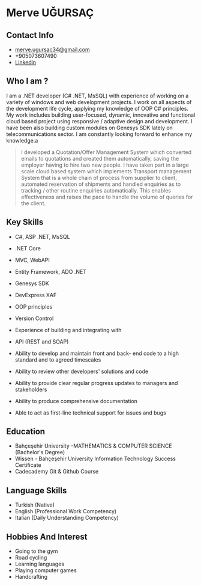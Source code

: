 # Merve UĞURSAÇ
## Contact Info
- merve.ugursac34@gmail.com
- +905073607490
- [Linkedin](https://www.linkedin.com/in/merve-u%C4%9Fursa%C3%A7/)

 ## Who I am ?
 I am a .NET developer (C# .NET, MsSQL) with experience of working on a variety of windows and web
development projects. I work on all aspects of the development life cycle, applying my knowledge of OOP C#
principles. My work includes building user-focused, dynamic, innovative and functional cloud based project using
responsive / adaptive design and development. I have been also building custom modules on Genesys SDK lately
on telecommunications sector. I am constantly looking forward to enhance my knowledge.a
> I developed a Quotation/Offer Management System
which converted emails to quotations and created
them automatically, saving the employer having to
hire two new people.
> I have taken part in a large scale cloud based system
which implements Transport management System that
is a whole chain of process from supplier to client,
automated reservation of shipments and handled
enquiries as to tracking / other routine enquiries
automatically. This enables effectiveness and raises the
pace to handle the volume of queries for the client.

## Key Skills

- C#,  ASP .NET, MsSQL
-  .NET Core
-  MVC, WebAPI
- Entity Framework, ADO .NET
- Genesys SDK
- DevExpress XAF
- OOP principles
- Version Control
- Experience of building and integrating with
- API (REST and SOAP)

- Ability to develop and maintain front and back-
end code to a high standard and to agreed
timescales
- Ability to review other developers&#39; solutions and
code
- Ability to provide clear regular progress updates
to managers and stakeholders
- Ability to produce comprehensive documentation
- Able to act as first-line technical support for
issues and bugs


## Education 
- Bahçeşehir University -MATHEMATICS &amp; COMPUTER SCIENCE (Bachelor's Degree)
-  Wissen - Bahçeşehir University Information Technology Success Certificate
- Cadecademy Git & Github Course

## Language Skills
- Turkish (Native)
- English (Professional Work Competency)
- Italian (Daily Understanding Competency)
 
 ## Hobbies And Interest
- Going to the gym
- Road cycling
- Learning languages
- Playing computer games
- Handcrafting
